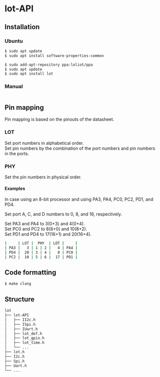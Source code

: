 # lot-API

## Installation

### Ubuntu

```bash
$ sudo apt update
$ sudo apt install software-properties-common
```

```bash
$ sudo add-apt-repository ppa:loliot/ppa
$ sudo apt update
$ sudo apt install lot
```

### Manual

```bash
```

## Pin mapping

Pin mapping is based on the pinouts of the datasheet.

### LOT

Set port numbers in alphabetical order.  
Set pin numbers by the combination of the port numbers and pin numbers in the ports.

### PHY

Set the pin numbers in physical order.

#### Examples

In case using an 8-bit processor and using PA3, PA4, PC0, PC2, PD1, and PD4.

Set port A, C, and D numbers to 0, 8, and 16, respectively.

Set PA3 and PA4 to 3(0+3) and 4(0+4).  
Set PC0 and PC2 to 8(8+0) and 10(8+2).  
Set PD1 and PD4 to 17(16+1) and 20(16+4).

```bash
|     | LOT |  PHY  | LOT |     |
| PA3 |   3 | 1 | 2 |   4 | PA4 |
| PD4 |  20 | 3 | 4 |   8 | PC0 |
| PC2 |  10 | 5 | 6 |  17 | PD1 |
```

## Code formatting

```bash
$ make clang
```

## Structure

```bash
lot
├── lot-API
│   ├── II2c.h
│   ├── ISpi.h
│   ├── IUart.h
│   ├── lot_def.h
│   ├── lot_gpio.h
│   ├── lot_time.h
│   └── ...
├── lot.h
├── I2c.h
├── Spi.h
├── Uart.h
└── ...
```
